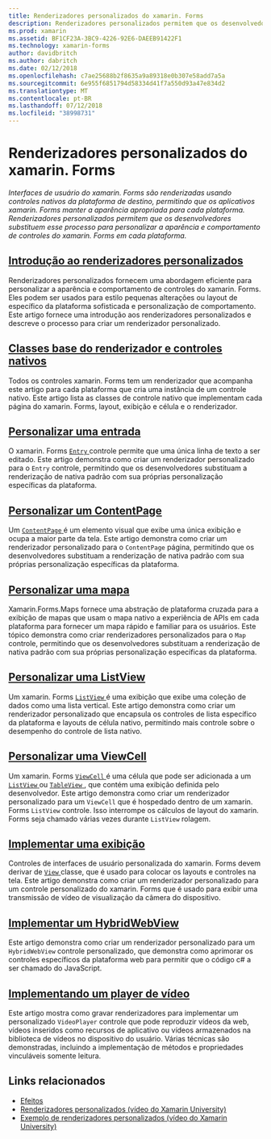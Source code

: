 ```yaml
---
title: Renderizadores personalizados do xamarin. Forms
description: Renderizadores personalizados permitem que os desenvolvedores substituam a renderização dos controles nativos em cada plataforma, para personalizar a aparência e comportamento de controles do xamarin. Forms.
ms.prod: xamarin
ms.assetid: BF1CF23A-3BC9-4226-92E6-DAEEB91422F1
ms.technology: xamarin-forms
author: davidbritch
ms.author: dabritch
ms.date: 02/12/2018
ms.openlocfilehash: c7ae25688b2f8635a9a89318e0b307e58add7a5a
ms.sourcegitcommit: 6e955f6851794d58334d41f7a550d93a47e834d2
ms.translationtype: MT
ms.contentlocale: pt-BR
ms.lasthandoff: 07/12/2018
ms.locfileid: "38998731"
---
```

# <a name="xamarinforms-custom-renderers"></a>Renderizadores personalizados do xamarin. Forms

_Interfaces de usuário do xamarin. Forms são renderizadas usando controles nativos da plataforma de destino, permitindo que os aplicativos xamarin. Forms manter a aparência apropriada para cada plataforma. Renderizadores personalizados permitem que os desenvolvedores substituem esse processo para personalizar a aparência e comportamento de controles do xamarin. Forms em cada plataforma._

## <a name="introduction-to-custom-renderersintroductionmd"></a>[Introdução ao renderizadores personalizados](introduction.md)

Renderizadores personalizados fornecem uma abordagem eficiente para personalizar a aparência e comportamento de controles do xamarin. Forms. Eles podem ser usados para estilo pequenas alterações ou layout de específico da plataforma sofisticada e personalização de comportamento. Este artigo fornece uma introdução aos renderizadores personalizados e descreve o processo para criar um renderizador personalizado.

## <a name="renderer-base-classes-and-native-controlsrenderersmd"></a>[Classes base do renderizador e controles nativos](renderers.md)

Todos os controles xamarin. Forms tem um renderizador que acompanha este artigo para cada plataforma que cria uma instância de um controle nativo. Este artigo lista as classes de controle nativo que implementam cada página do xamarin. Forms, layout, exibição e célula e o renderizador.

## <a name="customizing-an-entryentrymd"></a>[Personalizar uma entrada](entry.md)

O xamarin. Forms [ `Entry` ](xref:Xamarin.Forms.Entry) controle permite que uma única linha de texto a ser editado. Este artigo demonstra como criar um renderizador personalizado para o `Entry` controle, permitindo que os desenvolvedores substituam a renderização de nativa padrão com sua próprias personalização específicas da plataforma.

## <a name="customizing-a-contentpagecontentpagemd"></a>[Personalizar um ContentPage](contentpage.md)

Um [ `ContentPage` ](xref:Xamarin.Forms.ContentPage) é um elemento visual que exibe uma única exibição e ocupa a maior parte da tela. Este artigo demonstra como criar um renderizador personalizado para o `ContentPage` página, permitindo que os desenvolvedores substituam a renderização de nativa padrão com sua próprias personalização específicas da plataforma.

## <a name="customizing-a-mapmapindexmd"></a>[Personalizar uma mapa](map/index.md)

Xamarin.Forms.Maps fornece uma abstração de plataforma cruzada para a exibição de mapas que usam o mapa nativo a experiência de APIs em cada plataforma para fornecer um mapa rápido e familiar para os usuários. Este tópico demonstra como criar renderizadores personalizados para o `Map` controle, permitindo que os desenvolvedores substituam a renderização de nativa padrão com sua próprias personalização específicas da plataforma.

## <a name="customizing-a-listviewlistviewmd"></a>[Personalizar uma ListView](listview.md)

Um xamarin. Forms [ `ListView` ](xref:Xamarin.Forms.ListView) é uma exibição que exibe uma coleção de dados como uma lista vertical. Este artigo demonstra como criar um renderizador personalizado que encapsula os controles de lista específico da plataforma e layouts de célula nativo, permitindo mais controle sobre o desempenho do controle de lista nativo.

## <a name="customizing-a-viewcellviewcellmd"></a>[Personalizar uma ViewCell](viewcell.md)

Um xamarin. Forms [ `ViewCell` ](xref:Xamarin.Forms.ViewCell) é uma célula que pode ser adicionada a um [ `ListView` ](xref:Xamarin.Forms.ListView) ou [ `TableView` ](xref:Xamarin.Forms.TableView), que contém uma exibição definida pelo desenvolvedor. Este artigo demonstra como criar um renderizador personalizado para um `ViewCell` que é hospedado dentro de um xamarin. Forms `ListView` controle. Isso interrompe os cálculos de layout do xamarin. Forms seja chamado várias vezes durante `ListView` rolagem.

## <a name="implementing-a-viewviewmd"></a>[Implementar uma exibição](view.md)

Controles de interfaces de usuário personalizada do xamarin. Forms devem derivar de [ `View` ](xref:Xamarin.Forms.View) classe, que é usado para colocar os layouts e controles na tela. Este artigo demonstra como criar um renderizador personalizado para um controle personalizado do xamarin. Forms que é usado para exibir uma transmissão de vídeo de visualização da câmera do dispositivo.

## <a name="implementing-a-hybridwebviewhybridwebviewmd"></a>[Implementar um HybridWebView](hybridwebview.md)

Este artigo demonstra como criar um renderizador personalizado para um `HybridWebView` controle personalizado, que demonstra como aprimorar os controles específicos da plataforma web para permitir que o código c# a ser chamado do JavaScript.

## <a name="implementing-a-video-playervideo-playerindexmd"></a>[Implementando um player de vídeo](video-player/index.md)

Este artigo mostra como gravar renderizadores para implementar um personalizado `VideoPlayer` controle que pode reproduzir vídeos da web, vídeos inseridos como recursos de aplicativo ou vídeos armazenados na biblioteca de vídeos no dispositivo do usuário. Várias técnicas são demonstradas, incluindo a implementação de métodos e propriedades vinculáveis somente leitura.


## <a name="related-links"></a>Links relacionados

- [Efeitos](~/xamarin-forms/app-fundamentals/effects/index.md)
- [Renderizadores personalizados (vídeo do Xamarin University)](https://developer.xamarin.com/videos/cross-platform/xamarinforms-custom-renderers/)
- [Exemplo de renderizadores personalizados (vídeo do Xamarin University)](http://bit.ly/xf-customrenderer)
